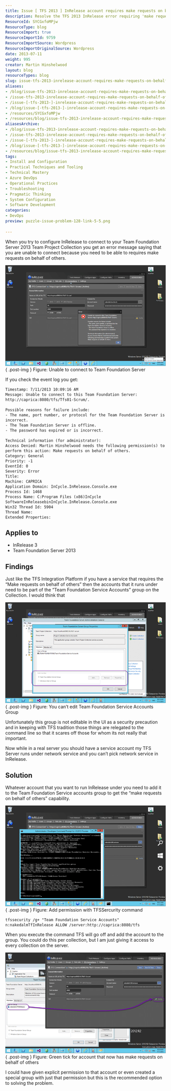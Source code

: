 ```yaml
---
title: Issue [ TFS 2013 ] InRelease account requires make requests on behalf of others
description: Resolve the TFS 2013 InRelease error requiring 'make requests on behalf of others' with our step-by-step guide to configure permissions effectively.
ResourceId: SYCGxfoMPjw
ResourceType: blog
ResourceImport: true
ResourceImportId: 9759
ResourceImportSource: Wordpress
ResourceImportOriginalSource: Wordpress
date: 2013-07-11
weight: 995
creator: Martin Hinshelwood
layout: blog
resourceTypes: blog
slug: issue-tfs-2013-inrelease-account-requires-make-requests-on-behalf-of-others
aliases:
- /blog/issue-tfs-2013-inrelease-account-requires-make-requests-on-behalf-of-others
- /issue-tfs-2013-inrelease-account-requires-make-requests-on-behalf-of-others
- /issue-[-tfs-2013-]-inrelease-account-requires-make-requests-on-behalf-of-others
- /blog/issue-[-tfs-2013-]-inrelease-account-requires-make-requests-on-behalf-of-others
- /resources/SYCGxfoMPjw
- /resources/blog/issue-tfs-2013-inrelease-account-requires-make-requests-on-behalf-of-others
aliasesArchive:
- /blog/issue-tfs-2013-inrelease-account-requires-make-requests-on-behalf-of-others
- /issue-tfs-2013-inrelease-account-requires-make-requests-on-behalf-of-others
- /issue-[-tfs-2013-]-inrelease-account-requires-make-requests-on-behalf-of-others
- /blog/issue-[-tfs-2013-]-inrelease-account-requires-make-requests-on-behalf-of-others
- /resources/blog/issue-tfs-2013-inrelease-account-requires-make-requests-on-behalf-of-others
tags:
- Install and Configuration
- Practical Techniques and Tooling
- Technical Mastery
- Azure DevOps
- Operational Practices
- Troubleshooting
- Pragmatic Thinking
- System Configuration
- Software Development
categories:
- DevOps
preview: puzzle-issue-problem-128-link-5-5.png

---
```

When you try to configure InRelease to connect to your Team Foundation Server 2013 Team Project Collection you get an error message saying that you are unable to connect because you need to be able to requires make requests on behalf of others.

![image](images/image16-1-1.png "image")  
{ .post-img }
Figure: Unable to connect to Team Foundation Server

If you check the event log you get:

```
Timestamp: 7/11/2013 10:09:16 AM
Message: Unable to connect to this Team Foundation Server: http://caprica:8080/tfs/Tfs01-Scrum/.

Possible reasons for failure include:
- The name, port number, or protocol for the Team Foundation Server is incorrect.
- The Team Foundation Server is offline.
- The password has expired or is incorrect.

Technical information (for administrator):
Access Denied: Martin Hinshelwood needs the following permission(s) to perform this action: Make requests on behalf of others.
Category: General
Priority: -1
EventId: 0
Severity: Error
Title:
Machine: CAPRICA
Application Domain: InCycle.InRelease.Console.exe
Process Id: 1468
Process Name: C:Program Files (x86)InCycle SoftwareInReleasebinInCycle.InRelease.Console.exe
Win32 Thread Id: 5904
Thread Name:
Extended Properties:
```

## Applies to

- InRelease 3
- Team Foundation Server 2013

## Findings

Just like the TFS Integration Platform if you have a service that requires the “Make requests on behalf of others” then the accounts that it runs under need to be part of the “Team Foundation Service Accounts” group on the Collection. I would think that

![image](images/image17-2-2.png "image")  
{ .post-img }
Figure: You can’t edit Team Foundation Service Accounts Group

Unfortunately this group is not editable in the UI as a security precaution and in keeping with TFS tradition those things are relegated to the command line so that it scares off those for whom its not really that important.

Now while in a real server you should have a service account my TFS Server runs under network service and you can’t pick network service in InRelease.

## Solution

Whatever account that you want to run InRelease under you need to add it to the Team Foundation Service accounts group to get the “make requests on behalf of others” capability.

![image](images/image18-3-3.png "image")  
{ .post-img }
Figure: Add permission with TFSSercurity command

```
tfssecurity /g+ "Team Foundation Service Accounts" n:nakedalmTfInRelease ALLOW /server:http://caprica:8080/tfs
```

When you execute the command TFS will go off and add the account to the group. You could do this per collection, but I am just giving it access to every collection on the server.

![image](images/image19-4-4.png "image")  
{ .post-img }
Figure: Green tick for account that now has make requests on behalf of others

I could have given explicit permission to that account or even created a special group with just that permission but this is the recommended option to solving the problem.
